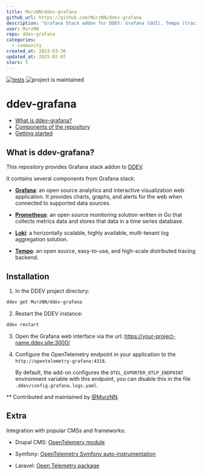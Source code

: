 ```yaml
---
title: MurzNN/ddev-grafana
github_url: https://github.com/MurzNN/ddev-grafana
description: "Grafana Stack addon for DDEV: Grafana (GUI), Tempo (tracing, OpenTelemetry), Loki (logs, promtail), Mimir (metrics, prometheus)"
user: MurzNN
repo: ddev-grafana
categories:
  - community
created_at: 2023-03-30
updated_at: 2025-02-07
stars: 5
---
```


[![tests](https://github.com/MurzNN/ddev-grafana/actions/workflows/tests.yml/badge.svg)](https://github.com/MurzNN/ddev-grafana/actions/workflows/tests.yml)
![project is maintained](https://img.shields.io/maintenance/yes/2024.svg)

# ddev-grafana <!-- omit in toc -->

* [What is ddev-grafana?](#what-is-ddev-grafana)
* [Components of the repository](#components-of-the-repository)
* [Getting started](#getting-started)

## What is ddev-grafana?

This repository provides Grafana stack addon to
[DDEV](https://ddev.readthedocs.io).

It contains several components from Grafana stack:

- **[Grafana](https://grafana.com/grafana/)**: an open source analytics and
  interactive visualization web application. It provides charts, graphs, and
  alerts for the web when connected to supported data sources.

- **[Prometheus](https://prometheus.io/)**: an open source monitoring solution
  written in Go that collects metrics data and stores that data in a time series
  database.

- **[Loki](https://grafana.com/logs/)**: a horizontally scalable, highly
  available, multi-tenant log aggregation solution.

- **[Tempo](https://grafana.com/traces/)**: an open source, easy-to-use, and
  high-scale distributed tracing backend.

## Installation

1. In the DDEV project directory:

  ```sh
  ddev get MurzNN/ddev-grafana
  ```

2. Restart the DDEV instance:

  ```sh
  ddev restart
  ```

3. Open the Grafana web interface via the url:
   https://your-project-name.ddev.site:3000/

4. Configure the OpenTelemetry endpoint in your application
   to the `http://opentelemetry-grafana:4318`.

   By default, the add-on configures the `OTEL_EXPORTER_OTLP_ENDPOINT`
   environment variable with this endpoint, you can disable this in the file
   `.ddev/config.grafana.logs.yaml`.

** Contributed and maintained by [@MurzNN](https://github.com/MurzNN).

## Extra

Integration with popular CMSs and frameworks:

- Drupal CMS: [OpenTelemery
  module](https://www.drupal.org/project/opentelemetry)

- Symfony: [OpenTelemetry Symfony
  auto-instrumentation](https://github.com/opentelemetry-php/contrib-auto-symfony)

- Laravel: [Open Telemetry
  package](https://github.com/spatie/laravel-open-telemetry)

